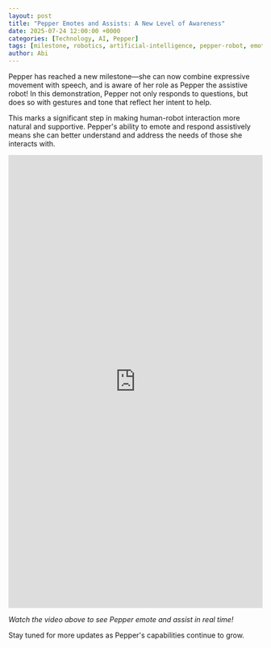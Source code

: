 ```yaml
---
layout: post
title: "Pepper Emotes and Assists: A New Level of Awareness"
date: 2025-07-24 12:00:00 +0000
categories: [Technology, AI, Pepper]
tags: [milestone, robotics, artificial-intelligence, pepper-robot, emotion, assistive]
author: Abi 
---
```


Pepper has reached a new milestone—she can now combine expressive movement with speech, and is aware of her role as Pepper the assistive robot! In this demonstration, Pepper not only responds to questions, but does so with gestures and tone that reflect her intent to help.

This marks a significant step in making human-robot interaction more natural and supportive. Pepper's ability to emote and respond assistively means she can better understand and address the needs of those she interacts with.

<div class="video-player">
  <div style="padding:177.78% 0 0 0;position:relative;"><iframe src="https://player.vimeo.com/video/1102414633?badge=0&amp;autopause=0&amp;player_id=0&amp;app_id=58479" frameborder="0" allow="autoplay; fullscreen; picture-in-picture; clipboard-write; encrypted-media; web-share" referrerpolicy="strict-origin-when-cross-origin" style="position:absolute;top:0;left:0;width:100%;height:100%;" title="pepper-emotive-assistive"></iframe></div><script src="https://player.vimeo.com/api/player.js"></script>
</div>

*Watch the video above to see Pepper emote and assist in real time!*

Stay tuned for more updates as Pepper's capabilities continue to grow. 
